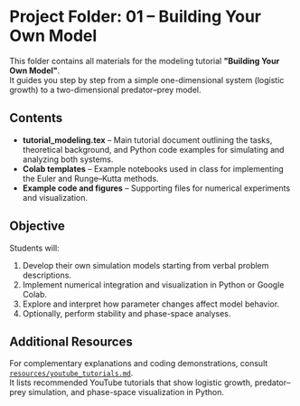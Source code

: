 # Project Folder: 01 – Building Your Own Model

This folder contains all materials for the modeling tutorial **"Building Your Own Model"**.  
It guides you step by step from a simple one-dimensional system (logistic growth) to a two-dimensional predator–prey model.

## Contents
- **tutorial_modeling.tex** – Main tutorial document outlining the tasks, theoretical background, and Python code examples for simulating and analyzing both systems.  
- **Colab templates** – Example notebooks used in class for implementing the Euler and Runge–Kutta methods.  
- **Example code and figures** – Supporting files for numerical experiments and visualization.  

## Objective
Students will:
1. Develop their own simulation models starting from verbal problem descriptions.  
2. Implement numerical integration and visualization in Python or Google Colab.  
3. Explore and interpret how parameter changes affect model behavior.  
4. Optionally, perform stability and phase-space analyses.

## Additional Resources
For complementary explanations and coding demonstrations, consult  
[`resources/youtube_tutorials.md`](../resources/youtube_tutorials.md).  
It lists recommended YouTube tutorials that show logistic growth, predator–prey simulation, and phase-space visualization in Python.
